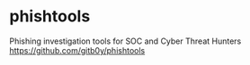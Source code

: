 # phishtools
Phishing investigation tools for SOC and Cyber Threat Hunters
https://github.com/gitb0y/phishtools
